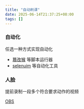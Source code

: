 ```yaml
---
title: "自动刷课"
date: 2025-06-14T21:37:25+08:00
tags: []
---
```


### 自动化

任选一种方式实现自动化

- [篡改猴](https://www.tampermonkey.net/index.php?locale=zh) 等脚本运行器
- [selenuim](https://www.selenium.dev/) 等自动化工具

### 人脸

提前录制一段多个符合要求动作的视频

[OBS](https://obsproject.com/)
